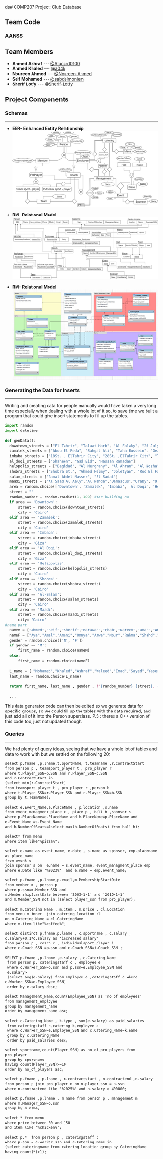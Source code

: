 ds# COMP207 Project: Club Database

## Team Code

### AANSS

## Team Members

- **Ahmed Ashraf** --- [@Alucard0100](https://github.com/Alucard0100)
- **Ahmed Khaled** --- [@a04k](https://github.com/a04k)
- **Noureen Ahmed** --- [@Noureen-Ahmed](https://github.com/Noureen-Ahmed)
- **Seif Mohamed** --- [@sabdelmoniem](https://github.com/sabdelmoniem)
- **Sherif Lotfy** --- [@Sherif-Lotfy](https://github.com/Sherif-Lotfy)

 ## Project Components

  ### Schemas
  ---
-  **EER- Enhanced Entity Relationship**
  ![EER](./DigitalSchemas/EER.jpeg)

- **RM- Relational Model**
  ![RM](./DigitalSchemas/RM.jpeg)

- **RM- Relational Model**
  ![WB-Model](./DigitalSchemas/WBModelnp.jpg)

### Generating the Data for Inserts
---

   Writing and creating data for people manually would have taken a very long time especially when dealing with a whole lot of it so, to save time we built a program that could give insert statements to fill up the tables.


  ```python
import random
import datetime

def genData():
    downtown_streets = ["El Tahrir", "Talaat Harb", "Al Falaky", "26 July St", "Champeleon", "Sherif", "Adly"]
    zamalek_streets = ["Abou El Feda", "Bahgat Ali", "Taha Hussein", "Gezira", "Hassan Sabry", "Shagaret Al Dor", "Hassan Assem", "Ahmed Heshmat", "kamal Al Tawil", "Mohammed Mazhar"]
    imbaba_streets = ["18St. , ElTahrir City", "28St. ,ElTahrir City", "Talaat Harb", "Mamdouh Salem"]
    al_doqi_streets = ["Shaheen", "Gad Eid", "Hassan Ramadan"]
    helopolis_streets = ["Baghdad", "Al Merghany", "Al Ahram", "Al Nozha", "Al Hegaz", "Salah El Din"]
    shobra_streets = ["Shobra St.", "Ahmed Helmy", "Doletyan", "Rod El Farag", "Al Teraa Al Boulakeya", "Kholousi", "Al Khamrawaya", "15 May"]
    salam_streets = ["Gamal Abdel Nasser", "El Sadat"]
    maadi_streets = ["Al Saad Al Aaly","Al Nahda","Damascus","Oraby", "9 St.","Al Kanal","151 St.", "Al Nadi"]
    area = random.choice(['Downtown', 'Zamalek', 'Imbaba', 'Al Doqi', 'Heliopolis', 'Shobra', 'Al-Salam', 'Maadi'])
    street = ""
    random_number = random.randint(1, 100) #for building no 
    if area == 'Downtown':
        street = random.choice(downtown_streets)
        city = 'Cairo'
    elif area == 'Zamalek':
        street = random.choice(zamalek_streets)
        city = 'Cairo'
    elif area == 'Imbaba':
        street = random.choice(imbaba_streets)
        city = 'Giza'
    elif area == 'Al Doqi':
        street = random.choice(al_doqi_streets)
        city = 'Giza'
    elif area == 'Heliopolis':
        street = random.choice(helopolis_streets)
        city = 'Cairo'
    elif area == 'Shobra':
        street = random.choice(shobra_streets)
        city = 'Cairo'
    elif area == 'Al-Salam':
        street = random.choice(salam_streets)
        city = 'Cairo'
    elif area == 'Maadi':
        street = random.choice(maadi_streets)
        city= 'Cairo'
  #name part
    nameM = ["Ahmed","Seif","Sherif","Marawan","Ehab","Kareem","Omar","Amr","Amir","Zeyad","Rashad","Abdallah","Abdelrahman","Ali","Wael","Mohamed","Mahmoud","Yousif","Mostafa","Adham","Ibrahim","Eyad","Abdalaziz","Haytham"]
    nameF = ["Aya","Amal","Amani","Omnya","Arwa","Nour","Rahma","Shahd","Noureen","Mariam","Nada","Esraa","Hager","Nourhan","Yasmin","Yara","Dina","Hana","Salma","Toaa","Eman"]  
    gender = random.choice(['M', 'F'])  
    if gender == 'M':
        first_name = random.choice(nameM)
    else:
        first_name = random.choice(nameF)
  
    L_name = [ "Mohamed","Khaled","Ashraf","Waleed","Emad","Sayed","Yaser","Magdy","Adel","Nader","Sobhi","Hani","Hassan","Farag","Salah","Ghanim","Khalil","Zakaria","Fawzi","Ezzat" ]
    last_name = random.choice(L_name)

    return first_name, last_name , gender , f"{random_number} {street}, {area}, {city}"

    ...

```

  This data generator code can then be edited so we generate data for specific groups, so we could fill up the tables with the data required, and just add all of it into the Person superclass.
  P.S : theres a C++ version of this code too, just not updated though.


 ###  Queries
 ---
 We had plenty of query ideas, seeing that we have a whole lot of tables and data to work with but we settled on the following 20:

``` 
select p.fname ,p.lname,t.SportName, t.teamname ,r.ContractStart
from person p , teamsport_player t , pro_player r 
where t.Player_SSN=p.SSN and r.Player_SSN=p.SSN
and r.ContractStart in
(select min(r.ContractStart) 
from teamsport_player t , pro_player r ,person b
where t.Player_SSN=r.Player_SSN and r.Player_SSN=b.SSN
group by t.TeamName);

select e.Event_Name,e.PlaceName , p.location ,s.name
from event_managment_place e , place p , hall h ,sponsor s
where p.PlaceName=e.PlaceName and h.PlaceName=p.PlaceName and e.Event_Name =s.Event_Name
and h.NumberOfSeats=(select max(h.NumberOfSeats) from hall h);

select* from menu 
where item like"%pizza%";

select e.name as event_name, e.date , s.name as sponser, emp.placename as place_name
from event e 
join sponsor s on  e.name = s.event_name, event_managment_place emp
where e.Date like '%2023%'  and e.name = emp.event_name;

select p.fname ,p.lname,p.email,m.MembershipStartDate
from member m , person p 
where p.ssn=m.Member_SSN and 
m.MembershipStartDate between '2005-1-1' and '2015-1-1'
and m.Member_SSN not in (select player_ssn from pro_player);

select m.Catering_Name , m.item , m.price , cl.Location 
from menu m inner  join catering_location cl
on m.Catering_Name = cl.CateringName 
where m.item like"%coffee%";

select distinct p.fname,p.lname , c.sportname , c.salary ,
c.salary+0.1*c.salary as 'increased salary' 
from person p , coach c , individualsport_player i
where c.Coach_SSN =p.ssn and c.Coach_SSN=i.Coach_SSN ;

SELECT p.fname ,p.lname ,e.salary , c.Catering_Name
 from person p, cateringstaff c , employee e
 where c.Worker_SSN=p.ssn and p.ssn=e.Employee_SSN and
 e.salary>
 (select avg(e.salary) from employee e ,cateringstaff c where c.Worker_SSN=e.Employee_SSN)
 order by e.salary desc;

select Management_Name,count(Employee_SSN) as 'no of employees'
from management_employee
group by management_name 
order by management_name asc;

select c.Catering_Name , k.type , sum(e.salary) as paid_salaries
 from cateringstaff c,catering k,employee e
 where c.Worker_SSN=e.Employee_SSN and c.Catering_Name=k.name 
 group by c.Catering_Name 
 order by paid_salaries desc;

select sportname,count(Player_SSN) as no_of_pro_players from pro_player
group by sportname
having count(Player_SSN)>=10
order by no_of_players asc;

select p.fname , p.lname , n.contractstart , n.contractend ,n.salary
from person p join pro_player n on n.player_ssn = p.ssn
where n.contractend like '%2025%' and n.salary > 400000;

select p.fname ,p.lname , m.name from person p , management m
where m.Manager_SSN=p.ssn
group by m.name;

select * from menu 
where price between 80 and 150
and item like '%chicken%';

select p.*  from person p , cateringstaff c 
where p.ssn = c.worker_ssn and c.Catering_Name in 
(select cateringname from catering_location group by CateringName having count(*)>1);

```
